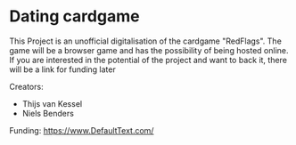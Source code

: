 # Dating cardgame
This Project is an unofficial digitalisation of the cardgame "RedFlags".
The game will be a browser game and has the possibility of being hosted online.
If you are interested in the potential of the project and want to back it, there will be a link for funding later

Creators:
- Thijs van Kessel
- Niels Benders

Funding:
https://www.DefaultText.com/